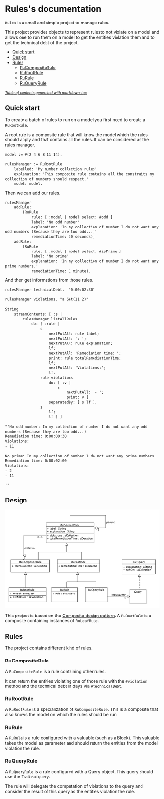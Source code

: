 # Rules's documentation

`Rules` is a small and simple project to manage rules. 

This project provides objects to represent rulesto not violate on a model and allows one to run them on a model to get the entities violation them and to get the technical debt of the project.


- [Quick start](#quick-start)
- [Design](#design)
- [Rules](#rules)
  * [RuCompositeRule](#rucompositerule)
  * [RuRootRule](#rurootrule)
  * [RuRule](#rurule)
  * [RuQueryRule](#ruqueryrule)

<small><i><a href='http://ecotrust-canada.github.io/markdown-toc/'>Table of contents generated with markdown-toc</a></i></small>


## Quick start

To create a batch of rules to run on a model you first need to create a `RuRootRule`.

A root rule is a composite rule that will know the model which the rules should apply and that contains all the rules. It can be considered as the rules manager.

```Smalltalk
model := #(2 4 6 8 11 14).

rulesManager := RuRootRule
	labelled: 'My number collection rules'
	explanation: 'This composite rule contains all the constraits my collection of numbers should respect.'
	model: model.
```

Then we can add our rules.

```Smalltalk
rulesManager
	addRule:
		(RuRule
			rule: [ :model | model select: #odd ]
			label: 'No odd number'
			explanation: 'In my collection of number I do not want any odd numbers (Because they are too odd...)'
			remediationTime: 30 seconds);
	addRule:
		(RuRule
			rule: [ :model | model select: #isPrime ]
			label: 'No prime'
			explanation: 'In my collection of number I do not want any prime numbers.'
			remediationTime: 1 minute).
```

And then get informations from those rules.

```Smalltalk
rulesManager technicalDebt.  "0:00:02:30"

rulesManager violations. "a Set(11 2)"

String
	streamContents: [ :s | 
		rulesManager listAllRules
			do: [ :rule | 
				s
					nextPutAll: rule label;
					nextPutAll: ': ';
					nextPutAll: rule explanation;
					lf;
					nextPutAll: 'Remediation time: ';
					print: rule totalRemediationTime;
					lf;
					nextPutAll: 'Violations:';
					lf.
				rule violations
					do: [ :v | 
						s
							nextPutAll: '- ';
							print: v ]
					separatedBy: [ s lf ].
				s
					lf;
					lf ] ]

"'No odd number: In my collection of number I do not want any odd numbers (Because they are too odd...)
Remediation time: 0:00:00:30
Violations:
- 11

No prime: In my collection of number I do not want any prime numbers.
Remediation time: 0:00:02:00
Violations:
- 2
- 11

'"
```

## Design

![UML of the project](uml.png?raw=true "UML of the project")

This project is based on the [Composite design pattern](https://en.wikipedia.org/wiki/Composite_pattern).
A `RuRootRule` is a composite containing instances of `RuLeafRule`.

## Rules

The project contains different kind of rules.

### RuCompositeRule 

A `RuCompositeRule` is a rule containing other rules.

It can return the entities violating one of those rule with the `#violation` method and the technical debt in days via `#technicalDebt`.

### RuRootRule

A `RuRootRule` is a specialization of `RuCompositeRule`. This is a composite that also knows the model on which the rules should be run. 

### RuRule

A `RuRule` is a rule configured with a valuable (such as a Block). This valuable takes the model as parameter and should return the entities from the model violation the rule.

### RuQueryRule

A `RuQueryRule` is a rule configured with a Query object. This query should use the Trait `RuTQuery`. 

The rule will delegate the computation of violations to the query and consider the result of this query as the entities violation the rule.
